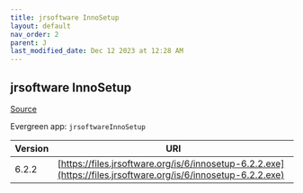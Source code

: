 ```yaml
---
title: jrsoftware InnoSetup
layout: default
nav_order: 2
parent: J
last_modified_date: Dec 12 2023 at 12:28 AM
---
```


## jrsoftware InnoSetup

[Source](https://www.innosetup.com)

Evergreen app: `jrsoftwareInnoSetup`

| Version | URI                                                                                                            |
| ------- | -------------------------------------------------------------------------------------------------------------- |
| 6.2.2   | [https://files.jrsoftware.org/is/6/innosetup-6.2.2.exe](https://files.jrsoftware.org/is/6/innosetup-6.2.2.exe) |
